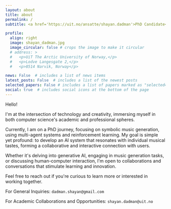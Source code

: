 ```yaml
---
layout: about
title: about
permalink: /
subtitle: <a href='https://uit.no/ansatte/shayan.dadman'>PhD Candidate</a>, UiT The Arctic University of Norway, Narvik

profile:
  align: right
  image: shayan_dadman.jpg
  image_circular: false # crops the image to make it circular
  # address: >
  #   <p>UiT The Arctic University of Norway,</p>
  #   <p>Lodve Langesgate 2,</p>
  #   <p>8514 Narvik, Norway</p>

news: False  # includes a list of news items
latest_posts: False  # includes a list of the newest posts
selected_papers: False # includes a list of papers marked as "selected={true}"
social: true  # includes social icons at the bottom of the page
---
```


Hello!

I'm at the intersection of technology and creativity, immersing myself in both computer science's academic and professional spheres.

Currently, I am on a PhD journey, focusing on symbolic music generation, using multi-agent systems and reinforcement learning. My goal is simple yet profound: to develop an AI system that resonates with individual musical tastes, forming a collaborative and interactive connection with users.

Whether it's delving into generative AI, engaging in music generation tasks, or discussing human-computer interaction, I'm open to collaborations and conversations that stimulate learning and innovation.

Feel free to reach out if you're curious to learn more or interested in working together.

For General Inquiries: `dadman.shayan@gmail.com`

For Academic Collaborations and Opportunities: `shayan.dadman@uit.no`
